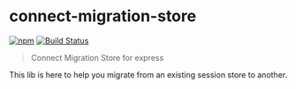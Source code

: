 connect-migration-store
=======================

[![npm](https://img.shields.io/npm/v/connect-migration-store.svg)](https://github.com/CoorpAcademy/connect-migration-store)
[![Build Status](https://travis-ci.org/CoorpAcademy/connect-migration-store.svg?branch=master)](https://travis-ci.org/CoorpAcademy/connect-migration-store)

> Connect Migration Store for express

This lib is here to help you migrate from an existing session store to another.